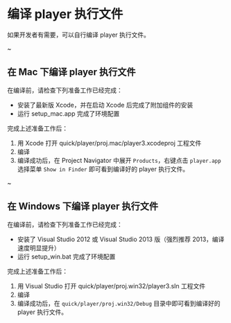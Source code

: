 编译 player 执行文件
==================

如果开发者有需要，可以自行编译 player 执行文件。

~

## 在 Mac 下编译 player 执行文件

在编译前，请检查下列准备工作已经完成：

-   安装了最新版 Xcode，并在启动 Xcode 后完成了附加组件的安装
-   运行 setup_mac.app 完成了环境配置

完成上述准备工作后：

1.  用 Xcode 打开 quick/player/proj.mac/player3.xcodeproj 工程文件
2.  编译
3.  编译成功后，在 Project Navigator 中展开 `Products`，右键点击 `player.app` 选择菜单 `Show in Finder` 即可看到编译好的 player 执行文件。

~

## 在 Windows 下编译 player 执行文件

在编译前，请检查下列准备工作已经完成：

-   安装了 Visual Studio 2012 或 Visual Studio 2013 版（强烈推荐 2013，编译速度明显提升）
-   运行 setup_win.bat 完成了环境配置

完成上述准备工作后：

1.  用 Visual Studio 打开 quick/player/proj.win32/player3.sln 工程文件
2.  编译
3.  编译成功后，在 `quick/player/proj.win32/Debug` 目录中即可看到编译好的 player 执行文件。
